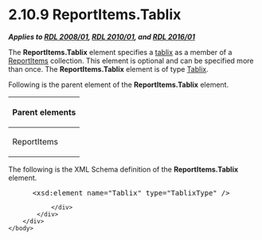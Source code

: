 <html dir="LTR" xmlns:mshelp="http://msdn.microsoft.com/mshelp" xmlns:ddue="http://ddue.schemas.microsoft.com/authoring/2003/5" xmlns:xlink="http://www.w3.org/1999/xlink" xmlns:tool="http://www.microsoft.com/tooltip">
    <head>
        <meta http-equiv="Content-Type" content="text/html; CHARSET=utf-8"></meta>
        <meta name="save" content="history"></meta>
        <title>2.10.9 ReportItems.Tablix</title>
        <xml>
            <mshelp:toctitle title="2.10.9 ReportItems.Tablix"></mshelp:toctitle>
            <mshelp:rltitle title="[MS-RDL]: ReportItems.Tablix"></mshelp:rltitle>
            <mshelp:keyword index="A" term="bda08693-48da-4548-9298-2f0f0d6bc4a4"></mshelp:keyword>
            <mshelp:attr name="DCSext.ContentType" value="open specification"></mshelp:attr>
            <mshelp:attr name="AssetID" value="bda08693-48da-4548-9298-2f0f0d6bc4a4"></mshelp:attr>
            <mshelp:attr name="TopicType" value="kbRef"></mshelp:attr>
            <mshelp:attr name="DCSext.Title" value="[MS-RDL]: ReportItems.Tablix" />
        </xml>
    </head>
    <body>
        <div id="header">
            <h1 class="heading">2.10.9 ReportItems.Tablix</h1>
        </div>
        <div id="mainSection">
            <div id="mainBody">
                <div id="allHistory" class="saveHistory"></div>
                <div id="sectionSection0" class="section" name="collapseableSection">
                    

<p><b><i>Applies to </i></b><a href="1e855f94-4617-47e4-b89e-0856c6cb420f.md"><b><i>RDL 2008/01</i></b></a><b><i>,
</i></b><a href="3428e690-a348-4ec7-8a6a-8efb42d2cdee.md"><b><i>RDL 2010/01</i></b></a><b><i>,
and </i></b><a href="52ce3983-2bfc-4e72-9359-42aaf5fe4509.md"><b><i>RDL 2016/01</i></b></a></p>

<p>The <b>ReportItems.Tablix</b> element specifies a <a href="b2482b3f-74ab-4ca8-a9e5-c07955011743.md#gt_f9f5d4be-2a9e-4556-90f6-d4ed1678f0b4">tablix</a> as a member of a <a href="c5fef915-e842-43b4-91f9-56af4eb15be0.md">ReportItems</a> collection.
This element is optional and can be specified more than once. The <b>ReportItems.Tablix</b>
element is of type <a href="e42fb86e-799a-4202-8845-ac38831efccb.md">Tablix</a>.</p>

<p>Following is the parent element of the <b>ReportItems.Tablix</b>
element.</p>

<table>
 <thead>
  <tr>
   <th>
   <p>Parent elements</p>
   </th>
  </tr>
 </thead>
 <tr>
  <td>
  <p>ReportItems</p>
  </td>
 </tr>
</table>

<p>The following is the XML Schema definition of the <b>ReportItems.Tablix</b>
element.</p>

<dl>
<dd>
<div><pre> &lt;xsd:element name=&quot;Tablix&quot; type=&quot;TablixType&quot; /&gt;
</pre></div>
</dd></dl>


                </div>
            </div>
        </div>
    </body>
</html>